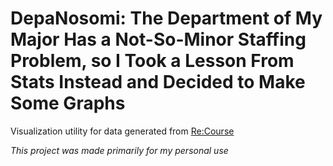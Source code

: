 # DepaNosomi: The Department of My Major Has a Not-So-Minor Staffing Problem, so I Took a Lesson From Stats Instead and Decided to Make Some Graphs

Visualization utility for data generated from [Re:Course](https://github.com/b-low/ReCourse)

*This project was made primarily for my personal use*
